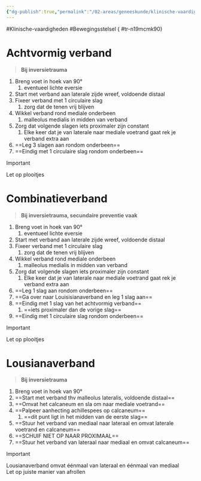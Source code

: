 ```yaml
---
{"dg-publish":true,"permalink":"/02-areas/geneeskunde/klinische-vaardigheden/taping/","noteIcon":"","created":"2024-11-24T10:56:34.906+01:00","updated":"2024-12-31T16:51:48.549+01:00"}
---
```


#Klinische-vaardigheden #Bewegingsstelsel
{ #tr-n19mcmk90}


# Achtvormig verband

> **Bij inversietrauma**

1. Breng voet in hoek van 90°
    1. eventueel lichte eversie
2. Start met verband aan laterale zijde wreef, voldoende distaal
3. Fixeer verband met 1 circulaire slag
    1. zorg dat de tenen vrij blijven
4. Wikkel verband rond mediale onderbeen
    1. malleolus medialis in midden van verband
5. Zorg dat volgende slagen iets proximaler zijn constant
    1. Elke keer dat je van laterale naar mediale voetrand gaat rek je verband extra aan
6. ==Leg 3 slagen aan rondom onderbeen==
7. ==Eindig met 1 circulaire slag rondom onderbeen==

  

> [!important]  
> Let op plooitjes  

# Combinatieverband

> **Bij inversietrauma, secundaire preventie vaak**

1. Breng voet in hoek van 90°
    1. eventueel lichte eversie
2. Start met verband aan laterale zijde wreef, voldoende distaal
3. Fixeer verband met 1 circulaire slag
    1. zorg dat de tenen vrij blijven
4. Wikkel verband rond mediale onderbeen
    1. malleolus medialis in midden van verband
5. Zorg dat volgende slagen iets proximaler zijn constant
    1. Elke keer dat je van laterale naar mediale voetrand gaat rek je verband extra aan
6. ==Leg 1 slag aan rondom onderbeen==
7. ==Ga over naar Louisisianaverband en leg 1 slag aan==
8. ==Eindig met 1 slag van het achtvormig verband==
    1. ==iets proximaler dan de vorige slag==
9. ==Eindig met 1 circulaire slag rondom onderbeen==

> [!important]  
> Let op plooitjes  

# Lousianaverband

> **Bij inversietrauma**

1. Breng voet in hoek van 90°
2. ==Start met verband thv malleolus lateralis, voldoende distaal==
3. ==Omvat het calcaneum en sla om naar mediale voetrand==
4. ==Palpeer aanhecting achillespees op calcaneum==
    1. ==dit punt ligt in het midden van de eerste slag==
5. ==Stuur het verband van mediaal naar lateraal en omvat laterale voetrand en calcaneum==
6. ==SCHUIF NIET OP NAAR PROXIMAAL==
7. ==Stuur het verband van lateraal naar mediaal en omvat calcaneum==

  

> [!important]  
> Lousianaverband omvat éénmaal van lateraal en éénmaal van mediaal  
> Let op juiste manier van afrollen